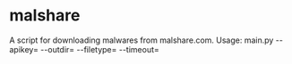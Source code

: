 # malshare
A script for downloading malwares from malshare.com.
Usage:
    main.py --apikey=<your APIkey> --outdir=<outdir> --filetype=<type> --timeout=<timeout>
